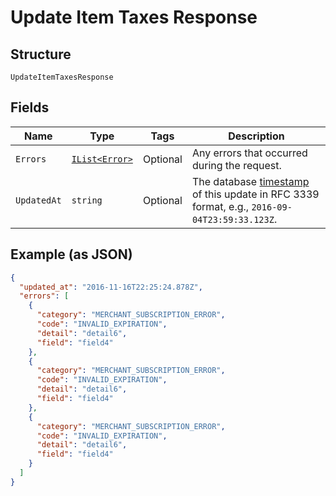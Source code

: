 
# Update Item Taxes Response

## Structure

`UpdateItemTaxesResponse`

## Fields

| Name | Type | Tags | Description |
|  --- | --- | --- | --- |
| `Errors` | [`IList<Error>`](../../doc/models/error.md) | Optional | Any errors that occurred during the request. |
| `UpdatedAt` | `string` | Optional | The database [timestamp](https://developer.squareup.com/docs/build-basics/working-with-dates) of this update in RFC 3339 format, e.g., `2016-09-04T23:59:33.123Z`. |

## Example (as JSON)

```json
{
  "updated_at": "2016-11-16T22:25:24.878Z",
  "errors": [
    {
      "category": "MERCHANT_SUBSCRIPTION_ERROR",
      "code": "INVALID_EXPIRATION",
      "detail": "detail6",
      "field": "field4"
    },
    {
      "category": "MERCHANT_SUBSCRIPTION_ERROR",
      "code": "INVALID_EXPIRATION",
      "detail": "detail6",
      "field": "field4"
    },
    {
      "category": "MERCHANT_SUBSCRIPTION_ERROR",
      "code": "INVALID_EXPIRATION",
      "detail": "detail6",
      "field": "field4"
    }
  ]
}
```

